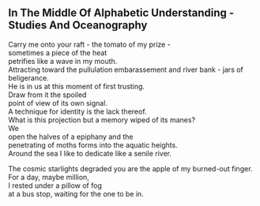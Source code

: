 In The Middle Of Alphabetic Understanding - Studies And Oceanography
--------------------------------------------------------------------
Carry me onto your raft - the tomato of my prize -  
sometimes a piece of the heat  
petrifies like a wave in my mouth.  
Attracting toward the pullulation embarassement and river bank - jars of beligerance.  
He is in us at this moment of first trusting.  
Draw from it the spoiled  
point of view of its own signal.  
A technique for identity is the lack thereof.  
What is this projection but a memory wiped of its manes?  
We  
open the halves of a epiphany and the  
penetrating of moths forms into the aquatic heights.  
Around the sea I like to dedicate like a senile river.  
  
The cosmic starlights degraded you are the apple of my burned-out finger.  
For a day, maybe million,  
I rested under a pillow of fog  
at a bus stop, waiting for the one to be in.  
